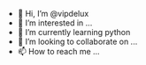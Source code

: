 - 👋 Hi, I’m @vipdelux
- 👀 I’m interested in ...
- 🌱 I’m currently learning python
- 💞️ I’m looking to collaborate on ...
- 📫 How to reach me ...

<!---
vipdelux/vipdelux is a ✨ special ✨ repository because its `README.md` (this file) appears on your GitHub profile.
You can click the Preview link to take a look at your changes.
--->
